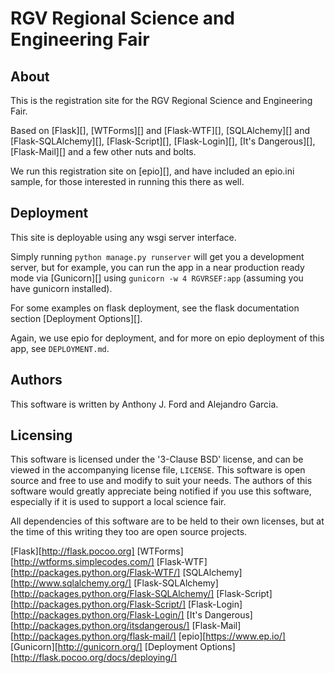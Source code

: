 RGV Regional Science and Engineering Fair
=========================================

## About ##

This is the registration site for the RGV Regional Science and Engineering Fair.

Based on [Flask][], [WTForms][] and [Flask-WTF][], [SQLAlchemy][] and
[Flask-SQLAlchemy][], [Flask-Script][], [Flask-Login][], [It's Dangerous][],
[Flask-Mail][] and a few other nuts and bolts.

We run this registration site on [epio][], and have included an epio.ini sample,
for those interested in running this there as well.

## Deployment ##

This site is deployable using any wsgi server interface. 

Simply running `python manage.py runserver` will get you a development server,
but for example, you can run the app in a near production ready mode via
[Gunicorn][] using `gunicorn -w 4 RGVRSEF:app` (assuming you have gunicorn
installed).

For some examples on flask deployment, see the flask documentation section
[Deployment Options][].

Again, we use epio for deployment, and for more on epio deployment of this app,
see `DEPLOYMENT.md`.

## Authors ##
This software is written by Anthony J. Ford and Alejandro Garcia.

## Licensing ##

This software is licensed under the '3-Clause BSD' license, and can be viewed in
the accompanying license file, `LICENSE`. This software is open source and free
to use and modify to suit your needs. The authors of this software would greatly
appreciate being notified if you use this software, especially if it is used to
support a local science fair.

All dependencies of this software are to be held to their own licenses, but at
the time of this writing they too are open source projects.




[Flask][http://flask.pocoo.org]
[WTForms][http://wtforms.simplecodes.com/]
[Flask-WTF][http://packages.python.org/Flask-WTF/]
[SQLAlchemy][http://www.sqlalchemy.org/]
[Flask-SQLAlchemy][http://packages.python.org/Flask-SQLAlchemy/]
[Flask-Script][http://packages.python.org/Flask-Script/]
[Flask-Login][http://packages.python.org/Flask-Login/]
[It's Dangerous][http://packages.python.org/itsdangerous/]
[Flask-Mail][http://packages.python.org/flask-mail/]
[epio][https://www.ep.io/]
[Gunicorn][http://gunicorn.org/]
[Deployment Options][http://flask.pocoo.org/docs/deploying/]

